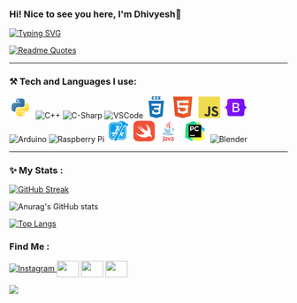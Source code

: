 ### Hi! Nice to see you here, I'm Dhivyesh👋
[![Typing SVG](https://readme-typing-svg.demolab.com?font=Fira+Code&duration=2000&pause=1000&width=435&lines=A+Student;A+Programmer;A+Volunteer)](https://git.io/typing-svg)


<!--
**Dhivyno/Dhivyno** is a ✨ _special_ ✨ repository because its `README.md` (this file) appears on your GitHub profile.



Here are some ideas to get you started:

- 🔭 I’m currently working on ...
- 🌱 I’m currently learning ...
- 👯 I’m looking to collaborate on ...
- 🤔 I’m looking for help with ...
- 💬 Ask me about ...
- 📫 How to reach me: ...
- 😄 Pronouns: ...
- ⚡ Fun fact: ...
-->
[![Readme Quotes](https://quotes-github-readme.vercel.app/api?type=horizontal&theme=catppuccin_mocha)](https://github.com/piyushsuthar/github-readme-quotes)

---


### ⚒️ Tech and Languages I use:
<div>
  <img src="https://github.com/devicons/devicon/blob/master/icons/python/python-original.svg" title="Python" alt="Python" width="40" height="40"/>&nbsp;
  <img src="https://cdn.jsdelivr.net/gh/devicons/devicon/icons/cplusplus/cplusplus-original.svg" title="C++" alt="C++" width="40" height="40"/>
  <img src="https://cdn.jsdelivr.net/gh/devicons/devicon/icons/csharp/csharp-original.svg" title="C-Sharp" alt="C-Sharp" width="40" height="40"/>
  <img src="https://cdn.jsdelivr.net/gh/devicons/devicon/icons/vscode/vscode-original.svg" title="VSCode" alt="VSCode" width="40" height="40"/>
  <img src="https://github.com/devicons/devicon/blob/master/icons/css3/css3-plain-wordmark.svg"  title="CSS3" alt="CSS" width="40" height="40"/>&nbsp;
  <img src="https://github.com/devicons/devicon/blob/master/icons/html5/html5-original.svg" title="HTML5" alt="HTML" width="40" height="40"/>&nbsp;
  <img src="https://github.com/devicons/devicon/blob/master/icons/javascript/javascript-original.svg" title="JavaScript" alt="JavaScript" width="40" height="40"/>&nbsp;
  <img src="https://github.com/devicons/devicon/blob/master/icons/bootstrap/bootstrap-original.svg" title="Bootstrap" alt="Bootstrap" width="40" height="40"/>&nbsp;
  <img src="https://cdn.jsdelivr.net/gh/devicons/devicon/icons/arduino/arduino-original.svg" title="Arduino" alt="Arduino" width="40" height="40" />
  <img src="https://cdn.jsdelivr.net/gh/devicons/devicon/icons/raspberrypi/raspberrypi-original.svg" title="Raspberry Pi", alt="Raspberry Pi" width="40" height="40" />
  <img src="https://github.com/devicons/devicon/blob/master/icons/xcode/xcode-plain.svg" title="Xcode" alt="Xcode" width="40" height="40"/>&nbsp;
  <img src="https://github.com/devicons/devicon/blob/master/icons/swift/swift-original.svg" title="Swift" **alt="Swift" width="40" height="40"/>
  <img src="https://github.com/devicons/devicon/blob/master/icons/java/java-original-wordmark.svg" title="Java" alt="Java" width="40" height="40"/>&nbsp;
  <img src="https://github.com/devicons/devicon/blob/master/icons/pycharm/pycharm-original.svg" title="PyCharm" alt="PyCharm" width="40" height="40"/>&nbsp;
  <img src="https://cdn.jsdelivr.net/gh/devicons/devicon/icons/blender/blender-original.svg" title="Blender" alt="Blender" width="40" height="40"/>

</div>

---

### ✨ My Stats : 

[![GitHub Streak](https://streak-stats.demolab.com/?user=DenverCoder1&theme=highcontrast)](https://git.io/streak-stats)

![Anurag's GitHub stats](https://github-readme-stats.vercel.app/api?username=Dhivyno&custom_title=My+GitHub+Stats&show_icons=true&theme=transparent)

[![Top Langs](https://github-readme-stats.vercel.app/api/top-langs/?username=Dhivyno&theme=dark)](https://github.com/anuraghazra/github-readme-stats)

### Find Me :

<p align="left">
<a href="https://www.instagram.com/dhivyno/">
  <img src="https://cdn.jsdelivr.net/gh/dmhendricks/signature-social-icons/icons/round-flat-filled/50px/instagram.png" alt="Instagram" title="Instagram" width="60" height="60" />
</a>
<a href="your link" target="blank"><img align="center" src="https://cdn.jsdelivr.net/npm/simple-icons@3.0.1/icons/linkedin.svg" alt="" height="30" width="40" /></a>
<a href="your link" target="blank"><img align="center" src="https://cdn.jsdelivr.net/npm/simple-icons@3.0.1/icons/instagram.svg" alt="" height="30" width="40" /></a>
<a href="your link" target="blank"><img align="center" src="https://cdn.jsdelivr.net/npm/simple-icons@3.0.1/icons/youtube.svg" alt="" height="30" width="40" /></a>
</p>

![](https://komarev.com/ghpvc/?username=Dhivyno&color=blue&type=horizontal)
